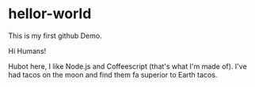 # hellor-world
This is my first github Demo.

Hi Humans!

Hubot here, I like Node.js and Coffeescript (that's what I'm made of).
I've had tacos on the moon and find them fa superior to Earth tacos.
